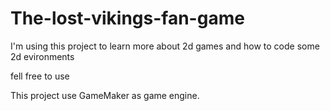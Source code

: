 # The-lost-vikings-fan-game

I'm using this project to learn more about 2d games and how to code some 2d evironments

fell free to use

This project use GameMaker as game engine.
